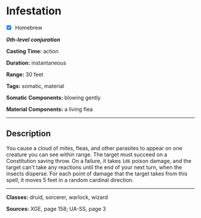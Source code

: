 # Infestation

- [x] Homebrew

***0th-level conjuration***

**Casting Time:** action

**Duration:** instantaneous

**Range:** 30 feet

**Tags:** somatic, material

**Somatic Components:** blowing gently

**Material Components:** a living flea

---

## Description
You cause a cloud of mites, fleas, and other parasites to appear on one creature you can see within range. The target must succeed on a Constitution saving throw. On a failure, it takes `1d6` poison damage, and the target can't take any reactions until the end of your next turn, when the insects disperse. For each point of damage that the target takes from this spell, it moves 5 feet in a random cardinal direction.

---

**Classes:** druid, sorcerer, warlock, wizard

**Sources:** XGE, page 158; UA-SS, page 3
